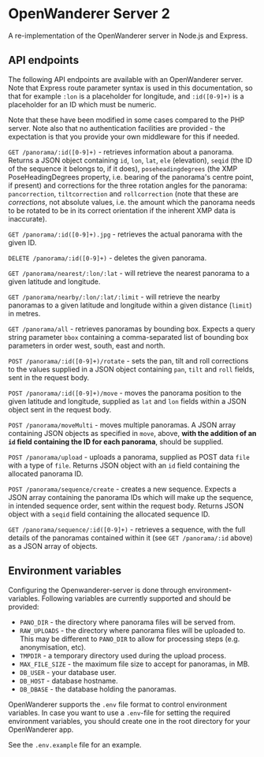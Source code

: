 # OpenWanderer Server 2

A re-implementation of the OpenWanderer server in Node.js and Express.


API endpoints
-------------

The following API endpoints are available with an OpenWanderer server. Note that Express route parameter syntax is used in this documentation, so that for example `:lon` is a placeholder for longitude, and `:id([0-9]+)` is a placeholder for an ID which must be numeric.

Note that these have been modified in some cases compared to the PHP server. Note also that no authentication facilities are provided - the expectation is that you provide your own middleware for this if needed.

`GET /panorama/:id([0-9]+)` - retrieves information about a panorama. Returns a JSON object containing `id`, `lon`, `lat`, `ele` (elevation), `seqid` (the ID of the sequence it belongs to, if it does), `poseheadingdegrees` (the XMP PoseHeadingDegrees property, i.e. bearing of the panorama's centre point, if present) and corrections for the three rotation angles for the panorama: `pancorrection`, `tiltcorrection` and `rollcorrection` (note that these are *corrections*, not absolute values, i.e. the amount which the panorama needs to be rotated to be in its correct orientation if the inherent XMP data is inaccurate).  

`GET /panorama/:id([0-9]+).jpg` - retrieves the actual panorama with the given ID. 

`DELETE /panorama/:id([0-9]+)` - deletes the given panorama. 

`GET /panorama/nearest/:lon/:lat` - will retrieve the nearest panorama to a given latitude and longitude.

`GET /panorama/nearby/:lon/:lat/:limit` - will retrieve the nearby panoramas to a given latitude and longitude within a given distance (`limit`) in metres.

`GET /panorama/all` - retrieves panoramas by bounding box. Expects a query string parameter `bbox` containing a comma-separated list of bounding box parameters in order west, south, east and north.

`POST /panorama/:id([0-9]+)/rotate` - sets the pan, tilt and roll corrections to the values supplied in a JSON object containing `pan`, `tilt` and `roll` fields, sent in the request body. 

`POST /panorama/:id([0-9]+)/move` - moves the panorama position to the given latitude and longitude, supplied as `lat` and `lon` fields within a JSON object sent in the request body. 

`POST /panorama/moveMulti` - moves multiple panoramas. A JSON array containing JSON objects as specified in `move`, above, **with the addition of an `id` field containing the ID for each panorama**, should be supplied.

`POST /panorama/upload` - uploads a panorama, supplied as POST data `file` with a type of `file`. Returns JSON object with an `id` field containing the allocated panorama ID.

`POST /panorama/sequence/create` - creates a new sequence. Expects a JSON array containing the panorama IDs which will make up the sequence, in intended sequence order, sent within the request body. Returns JSON object with a `seqid` field containing the allocated sequence ID.

`GET /panorama/sequence/:id([0-9]+)` - retrieves a sequence, with the full details of the panoramas contained within it (see `GET /panorama/:id` above) as a JSON array of objects.


Environment variables
---------------------

Configuring the Openwanderer-server is done through environment-variables. Following variables are currently supported and should be provided:

- `PANO_DIR` - the directory where panorama files will be served from.
- `RAW_UPLOADS` - the directory where panorama files will be uploaded to. This may be different to `PANO_DIR` to allow for processing steps (e.g. anonymisation, etc).
- `TMPDIR` - a temporary directory used during the upload process.
- `MAX_FILE_SIZE` - the maximum file size to accept for panoramas, in MB. 
- `DB_USER` - your database user.
- `DB_HOST` - database hostname.
- `DB_DBASE` - the database holding the panoramas.

OpenWanderer supports the `.env` file format to control environment variables. In case you want to use a `.env`-file for setting the required environment variables, you should create one in the root directory for your OpenWanderer app.

See the `.env.example` file for an example.

